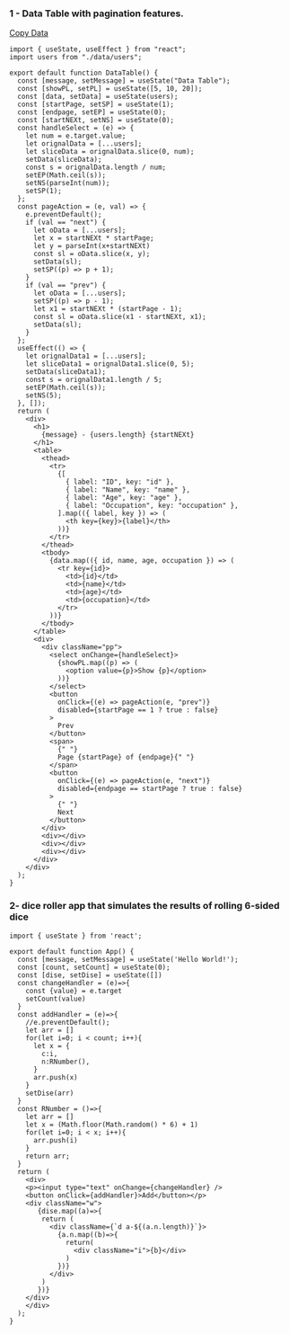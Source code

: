 ### 1 - Data Table with pagination features. ###
<a href="https://flems.io/#0=N4IgZglgNgpgziAXAbVAOwIYFsZJAOgAsAXLKEAGhAGMB7NYmBvEAXwvW10QICsEqdBk2J4hcYgAIArnBgAnOJIC8k5AB00kycE3bt6kBAAmhxJICMFPfsOYcZyYYCiWaAE9JAYUJND1rVsQDABzGEcAJgAOAP0nEFpqamkABwxiCHpHQwBlWjBiAHcMeRhJZzQQiDQYBUMbdhtdQIMjUyRJCNig+3COwwAldwwtABVCWiwUuCzKG1bQvvMAZi75+MTktIzZ80MAWRKAaxgMyslDzDD5esDGwOa4wxNHZe7W3uyQPJTCCAxJAAFdIwKD+daGRaRACs7w2SVS6UyaC+ABF0gCAIKYKDuCS3bT3bSPIIvDoAFjhdi4X32EGohAwoMkABlauCWvEoRSrBCEgjtsivl5nAB5AmSIk6Plk8ywvmffogUVQCAAN3+kgAQvJaIUUXNOZCwpEAJxU-lbJG7eIAcXkGF+9MkqPgEBCNRuIAa3RJrVlkgAbBbFXsQJjYAAPEbGBSSAASGCgYMNT2CJo6yxifM2iJ2BrDOST8EkAxgKVKcgYSLVfR9TRl7XMAHYQzSlQBJOAYABGoKgAPRGrgHLT3PMEWDOYF1oL8VGMAwDLq3ruvsbjmzRpAofizmIjK0AHU-oxR0Fx5JlvLt7nBTbDCyMIV3Cv6w8Nx1zQr22GWR5JFGB0DQtS9lgABgtO9Zy+AA5aRFDrNcG23AMLEgn8HCVAApaRVRGSQizQZcAC9zwWDMVm-W8Z3zL4KiqGo32Qj9UKbSxeW3XdDExNUAUOeQznIrlKM6VtpytOicNoBCcQgfFV0Jdc2McCw1i4394i1JheGwapJCPJMTi9UDRPJdS02gqSw1RRJiFoL132JT9zAsN5MKWeIfBKKBaGIRhtV1WgjhHVML1E5ZOMs2ihSVeMBguEZFkcljnJUjoLEpDyvltXt5AgZlE3kfLQtMzzlinGjJNisMO1Gbx6DgPDiBGYgJSlP14jQm8024kBEzQTBCEAjB3F8ky+UvCIsqqvMaviHJiGkWMGHa5S0zQyres0wxsKXEL6ECvUQMmsyMNm+850MLVZGqeAlFFfVmKUlCNvYixxI0rCwwAaVGgdWRgQp5OE41yvci6YKVZxawYIEB0G57JXW0l3q3bbvviFlaBCAi6WIZdk1B9Nys+6LqofcN5AZCBGGoNrFOR17UdU6iMc8g5NVy6n-mJqa2aCKz5p4wT5IZpzpXSidzvZuCMVVMpEyJsKKPKmbybmymFyXXwUpe1i3siKKeh25VVVreQgRBFMytedHBZiym8gKYpShdGBa18lIkY6lzOgsk3McMQEmFBWhvcS0WTu3KatodimrpAI98sYPWmYNlmOgiCHZaVABFaRqi0Nk+ltzMevjzXE4qYhSgrUOELW5n-XY6a2yDkABh15kfogLA+YimXK8utERDFpuM5bmF24575sGkZk9uoA7o7HMyA9aIXKafF8fZRqes7jj5TYXOBuwTJMbdOzzoigx3E-tR0-mod24HdT0J7Sw2s7JwPZ4AVSwACYEjAr4xwigLTe99aTHFONUEIiUrh72bl1Vu9tj4dwAGrVGoCII6wVSrX1eEfeECcvh1QamgJqUAWqrUZr7KWnRIHxD6oZGhcYTy01LkQnkd8yHQ0qHdZBk9UGvCHhg2eAANDAGo4xEVIgPcGfCq5fCLLAJQZZ65VhahkWsn9JbfxWMbCRXwACaap6A1EjkJFWIkb7MMMFvRO2tlxpwYYYq8G8WGmwAFq0DKCXRRkRf5QP4TZDEkhsRJjxOLVKBjM4rBzn-L4mIezugwNAI6+ogmZnVsPKGYZ4KIX0Z1Z47Flh5JMUqLwxYewX2KiDWxYM7bKJHkqG6b8ahn0kI9D+9D96iPLjPNE-xMAjTGg5HJRjWkFL3LDKQgIEZ9IlqUtoxDhnQ1gCMByBkjIrjLuYck4jSEqOqWKdqmgAC6mhNAwEjCkByUhYxgAwM1GQchFAAG5KAgDkLAemyIEA8AiBYU0iAQVsA4DuLgeB8DUDPj8oQjBmA8DYJc1gQA" target="_blank">Copy Data</a>
```
import { useState, useEffect } from "react";
import users from "./data/users";

export default function DataTable() {
  const [message, setMessage] = useState("Data Table");
  const [showPL, setPL] = useState([5, 10, 20]);
  const [data, setData] = useState(users);
  const [startPage, setSP] = useState(1);
  const [endpage, setEP] = useState(0);
  const [startNEXt, setNS] = useState(0);
  const handleSelect = (e) => {
    let num = e.target.value;
    let orignalData = [...users];
    let sliceData = orignalData.slice(0, num);
    setData(sliceData);
    const s = orignalData.length / num;
    setEP(Math.ceil(s));
    setNS(parseInt(num));
    setSP(1);
  };
  const pageAction = (e, val) => {
    e.preventDefault();
    if (val == "next") {
      let oData = [...users];
      let x = startNEXt * startPage;
      let y = parseInt(x+startNEXt)
      const sl = oData.slice(x, y);
      setData(sl);
      setSP((p) => p + 1);
    }
    if (val == "prev") {
      let oData = [...users];
      setSP((p) => p - 1);
      let x1 = startNEXt * (startPage - 1);
      const sl = oData.slice(x1 - startNEXt, x1);
      setData(sl);
    }
  };
  useEffect(() => {
    let orignalData1 = [...users];
    let sliceData1 = orignalData1.slice(0, 5);
    setData(sliceData1);
    const s = orignalData1.length / 5;
    setEP(Math.ceil(s));
    setNS(5);
  }, []);
  return (
    <div>
      <h1>
        {message} - {users.length} {startNEXt}
      </h1>
      <table>
        <thead>
          <tr>
            {[
              { label: "ID", key: "id" },
              { label: "Name", key: "name" },
              { label: "Age", key: "age" },
              { label: "Occupation", key: "occupation" },
            ].map(({ label, key }) => (
              <th key={key}>{label}</th>
            ))}
          </tr>
        </thead>
        <tbody>
          {data.map(({ id, name, age, occupation }) => (
            <tr key={id}>
              <td>{id}</td>
              <td>{name}</td>
              <td>{age}</td>
              <td>{occupation}</td>
            </tr>
          ))}
        </tbody>
      </table>
      <div>
        <div className="pp">
          <select onChange={handleSelect}>
            {showPL.map((p) => (
              <option value={p}>Show {p}</option>
            ))}
          </select>
          <button
            onClick={(e) => pageAction(e, "prev")}
            disabled={startPage == 1 ? true : false}
          >
            Prev
          </button>
          <span>
            {" "}
            Page {startPage} of {endpage}{" "}
          </span>
          <button
            onClick={(e) => pageAction(e, "next")}
            disabled={endpage == startPage ? true : false}
          >
            {" "}
            Next
          </button>
        </div>
        <div></div>
        <div></div>
        <div></div>
      </div>
    </div>
  );
}

```
### 2- dice roller app that simulates the results of rolling 6-sided dice ###
```
import { useState } from 'react';

export default function App() {
  const [message, setMessage] = useState('Hello World!');
  const [count, setCount] = useState(0);
  const [dise, setDise] = useState([])
  const changeHandler = (e)=>{
    const {value} = e.target
    setCount(value)    
  }
  const addHandler = (e)=>{
    //e.preventDefault();
    let arr = []
    for(let i=0; i < count; i++){
      let x = {
        c:i,
        n:RNumber(),
      }
      arr.push(x)
    }
    setDise(arr)
  }
  const RNumber = ()=>{
    let arr = []
    let x = (Math.floor(Math.random() * 6) + 1)
    for(let i=0; i < x; i++){
      arr.push(i)
    }
    return arr;
  }
  return (
    <div>
    <p><input type="text" onChange={changeHandler} />
    <button onClick={addHandler}>Add</button></p>
    <div className="w">
       {dise.map((a)=>{
        return (
          <div className={`d a-${(a.n.length)}`}>
            {a.n.map((b)=>{
              return(
                <div className="i">{b}</div>
              )
            })}
          </div>
        )
       })}
    </div>
    </div>
  );
}

```

